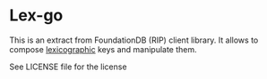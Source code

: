 # Lex-go

This is an extract from FoundationDB (RIP) client library. It allows
to compose
[lexicographic](https://en.wikipedia.org/wiki/Lexicographical_order)
keys and manipulate them.

See LICENSE file for the license
